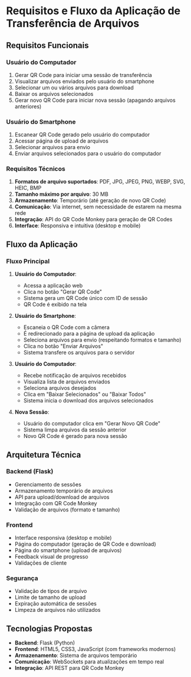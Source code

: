 # Requisitos e Fluxo da Aplicação de Transferência de Arquivos

## Requisitos Funcionais

### Usuário do Computador
1. Gerar QR Code para iniciar uma sessão de transferência
2. Visualizar arquivos enviados pelo usuário do smartphone
3. Selecionar um ou vários arquivos para download
4. Baixar os arquivos selecionados
5. Gerar novo QR Code para iniciar nova sessão (apagando arquivos anteriores)

### Usuário do Smartphone
1. Escanear QR Code gerado pelo usuário do computador
2. Acessar página de upload de arquivos
3. Selecionar arquivos para envio
4. Enviar arquivos selecionados para o usuário do computador

### Requisitos Técnicos
1. **Formatos de arquivo suportados**: PDF, JPG, JPEG, PNG, WEBP, SVG, HEIC, BMP
2. **Tamanho máximo por arquivo**: 30 MB
3. **Armazenamento**: Temporário (até geração de novo QR Code)
4. **Comunicação**: Via internet, sem necessidade de estarem na mesma rede
5. **Integração**: API do QR Code Monkey para geração de QR Codes
6. **Interface**: Responsiva e intuitiva (desktop e mobile)

## Fluxo da Aplicação

### Fluxo Principal
1. **Usuário do Computador**:
   - Acessa a aplicação web
   - Clica no botão "Gerar QR Code"
   - Sistema gera um QR Code único com ID de sessão
   - QR Code é exibido na tela

2. **Usuário do Smartphone**:
   - Escaneia o QR Code com a câmera
   - É redirecionado para a página de upload da aplicação
   - Seleciona arquivos para envio (respeitando formatos e tamanho)
   - Clica no botão "Enviar Arquivos"
   - Sistema transfere os arquivos para o servidor

3. **Usuário do Computador**:
   - Recebe notificação de arquivos recebidos
   - Visualiza lista de arquivos enviados
   - Seleciona arquivos desejados
   - Clica em "Baixar Selecionados" ou "Baixar Todos"
   - Sistema inicia o download dos arquivos selecionados

4. **Nova Sessão**:
   - Usuário do computador clica em "Gerar Novo QR Code"
   - Sistema limpa arquivos da sessão anterior
   - Novo QR Code é gerado para nova sessão

## Arquitetura Técnica

### Backend (Flask)
- Gerenciamento de sessões
- Armazenamento temporário de arquivos
- API para upload/download de arquivos
- Integração com QR Code Monkey
- Validação de arquivos (formato e tamanho)

### Frontend
- Interface responsiva (desktop e mobile)
- Página do computador (geração de QR Code e download)
- Página do smartphone (upload de arquivos)
- Feedback visual de progresso
- Validações de cliente

### Segurança
- Validação de tipos de arquivo
- Limite de tamanho de upload
- Expiração automática de sessões
- Limpeza de arquivos não utilizados

## Tecnologias Propostas
- **Backend**: Flask (Python)
- **Frontend**: HTML5, CSS3, JavaScript (com frameworks modernos)
- **Armazenamento**: Sistema de arquivos temporário
- **Comunicação**: WebSockets para atualizações em tempo real
- **Integração**: API REST para QR Code Monkey
